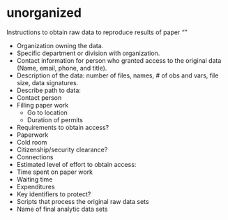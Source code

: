 # unorganized

Instructions to obtain raw data to reproduce results of paper “”
-	Organization owning the data.
-	Specific department or division with organization.
-	Contact information for person who granted access to the original data (Name, email, phone, and title).
-	Description of the data: number of files, names, # of obs and vars, file size, data signatures.
-	Describe path to data:
  -	Contact person
  -	Filling paper work
	- Go to location
	- Duration of permits
-	Requirements to obtain access?
 - Paperwork
 - Cold room
 - Citizenship/security clearance?
 - Connections
-	Estimated level of effort to obtain access:
 - Time spent on paper work
 - Waiting time
 - Expenditures
-	Key identifiers to protect?
-	Scripts that process the original raw data sets
-	Name of final analytic data sets
